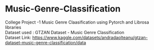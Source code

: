 # Music-Genre-Classification
College Project -1 
Music Genre Claasification using Pytorch and Librosa libraries  
Dataset used : GTZAN Dataset - Music Genre Classification  
Dataset Link: https://www.kaggle.com/datasets/andradaolteanu/gtzan-dataset-music-genre-classification/data
